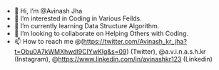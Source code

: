 - 👋 Hi, I’m @Avinash Jha
- 👀 I’m interested in Coding in Various Feilds.
- 🌱 I’m currently learning Data Structure Algorithm.
- 💞️ I’m looking to collaborate on Helping Others with Coding.
- 📫 How to reach me  @(https://twitter.com/Avinash_kr_jha?t=Obu0A7kWMXhwdl9CIYwKlg&s=09) (Twitter),
                      @a.v.i.n.a.s.h.kr (Instagram),
                      @https://www.linkedin.com/in/avinashkr123 (Linkedin)

<!---
AvinashJha47/AvinashJha47 is a ✨ special ✨ repository because its `README.md` (this file) appears on your GitHub profile.
You can click the Preview link to take a look at your changes.
--->
